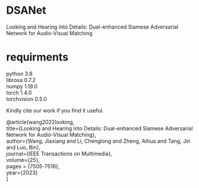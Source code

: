 # DSANet
Looking and Hearing into Details: Dual-enhanced Siamese Adversarial Network for Audio-Visual Matching


# requirments
python 3.8 \
librosa 0.7.2 \
numpy 1.19.0 \
torch 1.4.0 \
torchvision 0.5.0 

Kindly cite our work if you find it useful.

@article{wang2022looking,\
  title={Looking and Hearing into Details: Dual-enhanced Siamese Adversarial Network for Audio-Visual Matching},\
  author={Wang, Jiaxiang and Li, Chenglong and Zheng, Aihua and Tang, Jin and Luo, Bin},\
  journal={IEEE Transactions on Multimedia},\
  volume={25},\
  pages = {7505-7516},\
  year={2023}\
}
